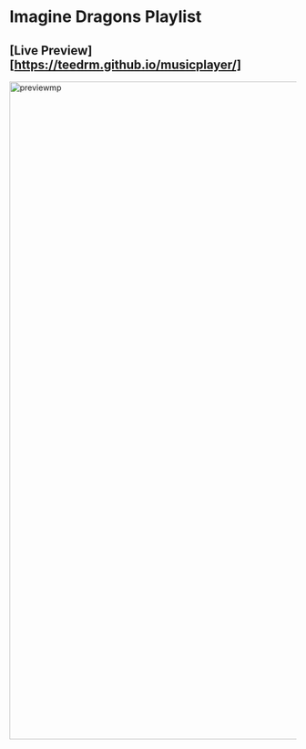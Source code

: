 # Imagine Dragons Playlist
## [Live Preview][https://teedrm.github.io/musicplayer/]

<img width="1155" alt="previewmp" src="https://user-images.githubusercontent.com/109934700/204189828-861c3971-cb47-40d5-b80c-ecb2ac8ac859.png">
